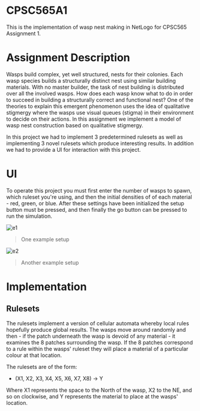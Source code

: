 # CPSC565A1

This is the implementation of wasp nest making in NetLogo for CPSC565 Assignment 1. 

# Assignment Description

Wasps build complex, yet well structured, nests for their colonies. Each wasp species builds a structurally distinct nest using similar building materials. With no master builder, the task of nest building is distributed over all the involved wasps. How does each wasp know what to do in order to succeed in building a structurally correct and functional nest? One of the theories to explain this emergent phenomenon uses the idea of qualitative stigmergy where the wasps use visual queues (stigma) in their environment to decide on their actions. In this assignment we implement a model of wasp nest construction based on qualitative stigmergy.

In this project we had to implement 3 predetermined rulesets as well as implementing 3 novel rulesets which produce interesting results. In addition we had to provide a UI for interaction with this project.

# UI

To operate this project you must first enter the number of wasps to spawn, which ruleset you're using, and then the initial densities of of each material - red, green, or blue. After these settings have been initialized the setup button must be pressed, and then finally the go button can be pressed to run the simulation.

![e1](https://user-images.githubusercontent.com/23039052/115158684-a3bd8f80-a04c-11eb-8aeb-f140074a991c.png)

> One example setup

![e2](https://user-images.githubusercontent.com/23039052/115158689-ae782480-a04c-11eb-82d2-4eb780093c19.png)

> Another example setup

# Implementation

## Rulesets

The rulesets implement a version of cellular automata whereby local rules hopefully produce global results. The wasps move around randomly and then - if the patch underneath the wasp is devoid of any material - it examines the 8 patches surrounding the wasp. If the 8 patches correspond to a rule within the wasps' ruleset they will place a material of a particular colour at that location. 

The rulesets are of the form:
- (X1, X2, X3, X4, X5, X6, X7, X8) -> Y

Where X1 represents the space to the North of the wasp, X2 to the NE, and so on clockwise, and Y represents the material to place at the wasps' location. 

